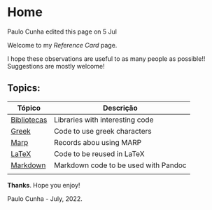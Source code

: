 # Home
Paulo Cunha edited this page on 5 Jul
 
 Welcome to my _Reference Card_ page.

I hope these observations are useful to as many people as possible!!
Suggestions are mostly welcome!

##  Topics:

| Tópico                                                                                    | Descrição                            |
| ----------------------------------------------------------------------------------------- | ------------------------------------ |
| [Bibliotecas](./files/libs.md)                                                            | Libraries with interesting code      |
| [Greek](https://github.com/cunhapaulo/ReferenceCard/wiki/Greek)                           | Code to use greek characters         |
| [Marp](https://github.com/cunhapaulo/ReferenceCard/wiki/Marp)                             | Records abou using MARP              |
| [LaTeX](./files/latex.md)                                                                    | Code to be reused in LaTeX           |
| [Markdown](https://github.com/cunhapaulo/ReferenceCard/wiki/Markdown-to-LaTeX-via-Pandoc) | Markdown code to be used with Pandoc |
|                                                                                           |                                      |


**Thanks**.
Hope you enjoy!

Paulo Cunha - July, 2022.